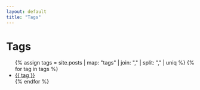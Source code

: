 ```yaml
---
layout: default
title: "Tags"
---
```

<h1>Tags</h1>
<ul>
  {% assign tags = site.posts | map: "tags" | join: "," | split: "," | uniq %}
  {% for tag in tags %}
    <li><a href="{{ site.baseurl }}/tags/{{ tag | slugify }}/">{{ tag }}</a></li>
  {% endfor %}
</ul>